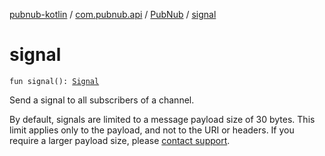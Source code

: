 [pubnub-kotlin](../../index.md) / [com.pubnub.api](../index.md) / [PubNub](index.md) / [signal](./signal.md)

# signal

`fun signal(): `[`Signal`](../../com.pubnub.api.endpoints.pubsub/-signal/index.md)

Send a signal to all subscribers of a channel.

By default, signals are limited to a message payload size of 30 bytes.
This limit applies only to the payload, and not to the URI or headers.
If you require a larger payload size, please [contact support](mailto:support@pubnub.com).

